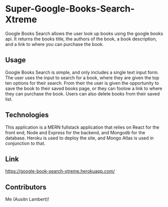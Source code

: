 # Super-Google-Books-Search-Xtreme

Google Books Search allows the user look up books using the google books api. It returns the books title, the authors of the book, a book description, and a link to where you can purchase the book.

## Usage

Google Books Search is simple, and only includes a single text input form. The user uses the input to search for a book, where they are given the top ten options for their search. From their the user is given the opportunity to save the book to their saved books page, or they can foolow a link to where they can purchase the book. Users can also delete books from their saved list.

## Technologies 

This application is a MERN fullstack application that relies on React for the front end, Node and Express for the backend, and Mongodb for the database. Heroku is used to deploy the site, and Mongo Atlas is used in conjunction to that.

## Link

https://google-book-search-xtreme.herokuapp.com/

## Contributors

Me (Ausitn Lambert)!

